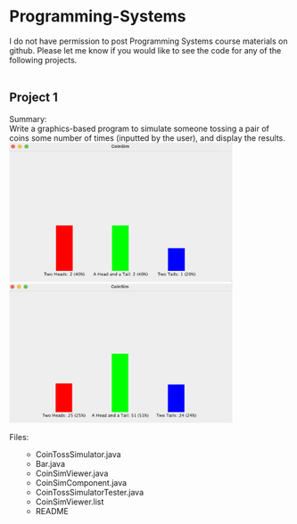 # Programming-Systems

I do not have permission to post Programming Systems course materials on github. Please let me know if you would like to see the code for any of the following projects. 
<br>
<br>

## Project 1

Summary: <br>
Write a graphics-based program to simulate someone tossing a pair of coins some number of times (inputted by the user), and display the results. <br>
<img src="https://github.com/spesavento/Programming-Systems/blob/main/cointoss5.png" width="400" height="250">
<img src="https://github.com/spesavento/Programming-Systems/blob/main/cointoss100.png" width="400" height="250">

Files: <ul>
- CoinTossSimulator.java 
- Bar.java
- CoinSimViewer.java
- CoinSimComponent.java 
- CoinTossSimulatorTester.java 
- CoinSimViewer.list 
- README 
  
  
 
 
  
  
